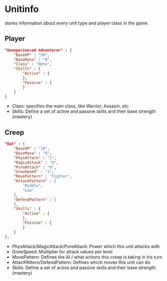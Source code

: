 
# Unitinfo

stores information about every unit type and player class in the game.

## Player 

```json
"Unexperienced Adventurer" : {
	"BaseHP" : "50",
	"BaseMana" : "0",
	"Class" : "None",
	"Skills" : {
		"Active" : {
		},
		"Passive" : {		
		}
	}
}
```

- Class: specifies the main class, like Warrior, Assasin, etc
- Skills: Define a set of active and passive skills and their base strength (mastery)

## Creep

```json
"Rat" : {
	"BaseHP" : "10",
	"BaseMana" : "0",
	"PhysAttack" : "1",
	"MagicAttack" : "0",
	"PureAttack" : "0",
	"GrowSpeed" : "1",
	"MovePattern" : "Fighter",
	"AttackPattern" : [
		"Middle",
		"Low"
	],
	"DefendPattern" : [
	],
	"Skills" : {
		"Active" : {
		},
		"Passive" : {		
		}
	}
},
```

- PhysAttack/MagicAttack/PureAttack: Power which this unit attacks with
- GrowSpeed: Multiplier for attack values per level
- MovePattern: Defines the AI / what actions this creep is taking in his turn
- AttaclPAttern/DefendPattern: Defines which moves this unit can do
- Skills: Define a set of active and passive skills and their base strength (mastery)